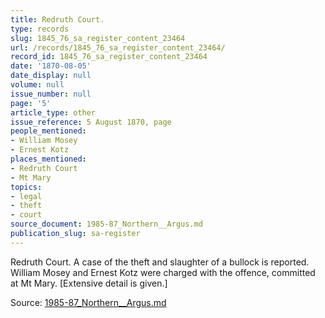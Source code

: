 ```yaml
---
title: Redruth Court.
type: records
slug: 1845_76_sa_register_content_23464
url: /records/1845_76_sa_register_content_23464/
record_id: 1845_76_sa_register_content_23464
date: '1870-08-05'
date_display: null
volume: null
issue_number: null
page: '5'
article_type: other
issue_reference: 5 August 1870, page
people_mentioned:
- William Mosey
- Ernest Kotz
places_mentioned:
- Redruth Court
- Mt Mary
topics:
- legal
- theft
- court
source_document: 1985-87_Northern__Argus.md
publication_slug: sa-register
---
```


Redruth Court.  A case of the theft and slaughter of a bullock is reported.  William Mosey and Ernest Kotz were charged with the offence, committed at Mt Mary.  [Extensive detail is given.]

Source: [1985-87_Northern__Argus.md](/downloads/markdown/1985-87_Northern__Argus.md)
